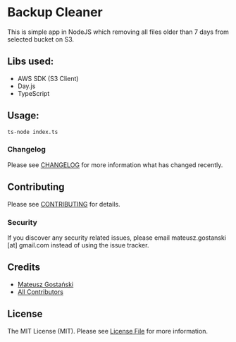 # Backup Cleaner

This is simple app in NodeJS which removing all files older than 7 days from selected bucket on S3.

## Libs used:
- AWS SDK (S3 Client)
- Day.js
- TypeScript

## Usage:
```
ts-node index.ts
```

### Changelog

Please see [CHANGELOG](CHANGELOG.md) for more information what has changed recently.

## Contributing

Please see [CONTRIBUTING](CONTRIBUTING.md) for details.

### Security

If you discover any security related issues, please email mateusz.gostanski [at] gmail.com instead of using the issue tracker.

## Credits

- [Mateusz Gostański](https://github.com/grixu)
- [All Contributors](../../contributors)

## License

The MIT License (MIT). Please see [License File](LICENSE.md) for more information.